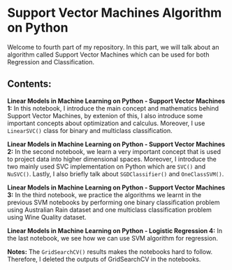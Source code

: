 # Support Vector Machines Algorithm on Python
Welcome to fourth part of my repository. In this part, we will talk about an algorithm called Support Vector Machines which can be used for both Regression and Classification.

## Contents:

**Linear Models in Machine Learning on Python - Support Vector Machines 1:** In this notebook, I introduce the main concept and mathematics behind Support Vector Machines, by extenion of this, I also introduce some important concepts about optimization and calculus. Moreover, I use `LinearSVC()` class for binary and multiclass classification.



**Linear Models in Machine Learning on Python - Support Vector Machines 2:** In the second notebook, we learn a very important concept that is used to project data into higher dimensional spaces. Moreover, I introduce the two mainly used SVC implementation on Python which are `SVC()` and `NuSVC()`. Lastly, I also briefly talk about `SGDClassifier()` and `OneClassSVM()`.

**Linear Models in Machine Learning on Python - Support Vector Machines 3:** In the third notebook, we practice the algorithms we learnt in the previous SVM notebooks by performing one binary classification problem using Australian Rain dataset  and one multiclass classification problem using Wine Quality dataset.

**Linear Models in Machine Learning on Python - Logistic Regression 4:** In the last notebook, we see how we can use SVM algorithm for regression.


**Notes:** The `GridSearchCV()` results makes the notebooks hard to follow. Therefore, I deleted the outputs of GridSearchCV in the notebooks.
